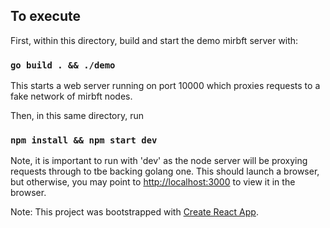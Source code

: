 ## To execute

First, within this directory, build and start the demo mirbft server with:

### `go build . && ./demo`

This starts a web server running on port 10000 which proxies requests to a fake network of mirbft nodes.

Then, in this same directory, run 

### `npm install && npm start dev`

Note, it is important to run with 'dev' as the node server will be proxying requests through to tbe backing golang one.  This should launch a browser, but otherwise, you may point to [http://localhost:3000](http://localhost:3000) to view it in the browser.

Note: This project was bootstrapped with [Create React App](https://github.com/facebook/create-react-app).
